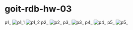 # goit-rdb-hw-03
p1_
![p1_1](https://github.com/SerhiiOsmolovskyi/goit-rdb-hw-03/assets/109869085/fd01ca10-2e4b-42c5-a614-fbd4ae509a02)
![p1_2](https://github.com/SerhiiOsmolovskyi/goit-rdb-hw-03/assets/109869085/979bf28c-6646-4ef5-86cd-5f733c567ae5)
p2_
![p2_](https://github.com/SerhiiOsmolovskyi/goit-rdb-hw-03/assets/109869085/d61b7fec-f82f-4822-9419-fc335fe07770)
p3_
![p3_](https://github.com/SerhiiOsmolovskyi/goit-rdb-hw-03/assets/109869085/d1204733-6877-4d3b-84b8-aade9ee859b2)
p4_
![p4_](https://github.com/SerhiiOsmolovskyi/goit-rdb-hw-03/assets/109869085/d821ee51-b3a2-494d-a1bd-53ecdaf5ddfb)
p5_
![p5_](https://github.com/SerhiiOsmolovskyi/goit-rdb-hw-03/assets/109869085/bd5378f8-f7e0-47e6-88b0-931529fe7808)
